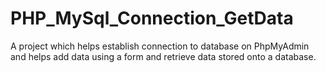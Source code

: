 # PHP_MySql_Connection_GetData
A project which helps establish connection to database on PhpMyAdmin and helps add data using a form and retrieve data stored onto a database.
